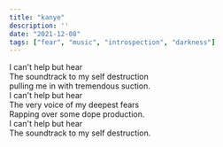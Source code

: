 ```yaml
---
title: "kanye"
description: ''
date: "2021-12-08"
tags: ["fear", "music", "introspection", "darkness"]
---
```

I can't help but hear     
The soundtrack to my self destruction     
pulling me in with tremendous suction.     
I can't help but hear     
The very voice of my deepest fears     
Rapping over some dope production.     
I can't help but hear     
The soundtrack to my self destruction.     
     
     
